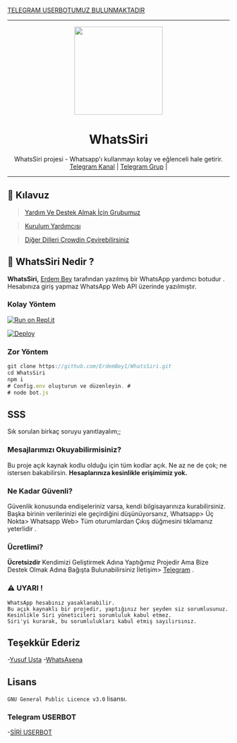 [TELEGRAM USERBOTUMUZ BULUNMAKTADIR](https://t.me/Siriuserbot)

----

<div align="center">
  <img src="https://hizliresim.com/qQ2ngP.img" width="200" height="200">
  <h1> WhatsSiri</h1>
</div>
<p align="center">
    WhatsSiri projesi - Whatsapp'ı kullanmayı kolay ve eğlenceli hale getirir. 
    <br>
        <a href="https://t.me/WHATSSİRİ">Telegram Kanal</a> |
        <a href="https://t.me/SiriSupport">Telegram Grup</a> |
    <br>
</p>

----

## 📢 Kılavuz
> [Yardım Ve Destek Almak İçin Grubumuz](https://t.me/AsenaSupport)

> [Kurulum Yardımcısı](https://github.com/ErdemBey1/WhatsSiri/wiki)

> [Diğer Dilleri Crowdin Çevirebilirsiniz](https://crowdin.com/project/whatsasena)

## 🔎 WhatsSiri Nedir ?
**WhatsSiri,** [Erdem Bey](https://github.com/ErdemBey1) tarafından yazılmış bir WhatsApp yardımcı botudur . Hesabınıza giriş yapmaz WhatsApp Web API üzerinde yazılmıştır.

### Kolay Yöntem
[![Run on Repl.it](https://repl.it/badge/github/Quiec/whatsasena)](https://repl.it/)

[![Deploy](https://www.herokucdn.com/deploy/button.svg)](https://heroku.com/deploy?template=https://github.com/ErdemBey1/WhatsSiri)

### Zor Yöntem
```js
git clone https://github.com/ErdemBey1/WhatsSiri.git
cd WhatsSiri
npm i
# Config.env oluşturun ve düzenleyin. #
# node bot.js
```

## SSS
Sık sorulan birkaç soruyu yanıtlayalım;;

### Mesajlarımızı Okuyabilirmisiniz?
Bu proje açık kaynak kodlu olduğu için tüm kodlar açık. Ne az ne de çok; ne istersen bakabilirsin. **Hesaplarınıza kesinlikle erişimimiz yok.**

### Ne Kadar Güvenli?
Güvenlik konusunda endişeleriniz varsa, kendi bilgisayarınıza kurabilirsiniz. Başka birinin verilerinizi ele geçirdiğini düşünüyorsanız, Whatsapp> Üç Nokta> Whatsapp Web> Tüm oturumlardan Çıkış düğmesini tıklamanız yeterlidir .


### Ücretlimi?
**Ücretsizdir** Kendimizi Geliştirmek Adına Yaptığımız Projedir Ama Bize Destek Olmak Adına Bağışta Bulunabilirsiniz İletişim> [Telegram](https://t.me/orgutsahibi) .

### ⚠️ UYARI ! 
```
WhatsApp hesabınız yasaklanabilir.
Bu açık kaynaklı bir projedir, yaptığınız her şeyden siz sorumlusunuz.
Kesinlikle Siri yöneticileri sorumluluk kabul etmez.
Siri'yi kurarak, bu sorumlulukları kabul etmiş sayılırsınız.
```

## Teşekkür Ederiz
-[Yusuf Usta](https://github.com/YusufUsta) 
-[WhatsAsena](https://github.com/Yusuf/WhatsAsena) 

## Lisans
`GNU General Public Licence v3.0` lisansı.

### Telegram USERBOT
-[SİRİ USERBOT](https://github.com/ErdemBey1/Siriuserbot)
